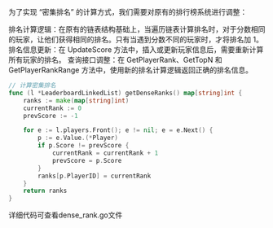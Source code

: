 为了实现 “密集排名” 的计算方式，我们需要对原有的排行榜系统进行调整：

排名计算逻辑：在原有的链表结构基础上，当遍历链表计算排名时，对于分数相同的玩家，让他们获得相同的排名。只有当遇到分数不同的玩家时，才将排名加 1。
排名信息更新：在 UpdateScore 方法中，插入或更新玩家信息后，需要重新计算所有玩家的排名。
查询接口调整：在 GetPlayerRank、GetTopN 和 GetPlayerRankRange 方法中，使用新的排名计算逻辑返回正确的排名信息。


```go
// 计算密集排名
func (l *LeaderboardLinkedList) getDenseRanks() map[string]int {
	ranks := make(map[string]int)
	currentRank := 0
	prevScore := -1

	for e := l.players.Front(); e != nil; e = e.Next() {
		p := e.Value.(*Player)
		if p.Score != prevScore {
			currentRank = currentRank + 1
			prevScore = p.Score
		}
		ranks[p.PlayerID] = currentRank
	}
	return ranks
}
```
详细代码可查看dense_rank.go文件